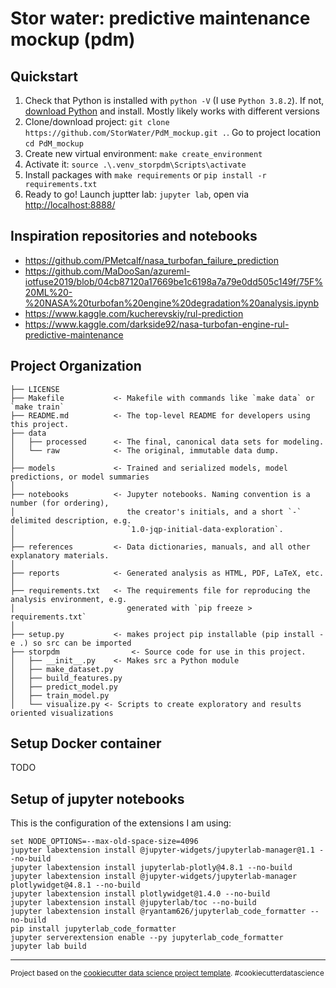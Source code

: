 Stor water: predictive maintenance mockup (pdm)
==============================


## Quickstart

1. Check that Python is installed with `python -V` (I use `Python 3.8.2`). If not, [download Python](https://www.python.org/downloads/release/python-382/) and install. Mostly likely works with different versions
2. Clone/download project: `git clone https://github.com/StorWater/PdM_mockup.git .`. Go to project location `cd PdM_mockup`
3. Create new virtual environment: `make create_environment`
4. Activate it: `source .\.venv_storpdm\Scripts\activate`
5. Install packages with `make requirements` or `pip install -r requirements.txt`
6. Ready to go! Launch juptter lab: `jupyter lab`, open via [http://localhost:8888/](http://localhost:8050/)


## Inspiration repositories and notebooks

- https://github.com/PMetcalf/nasa_turbofan_failure_prediction
- https://github.com/MaDooSan/azureml-iotfuse2019/blob/04cb87120a17669be1c6198a7a79e0dd505c149f/75F%20ML%20-%20NASA%20turbofan%20engine%20degradation%20analysis.ipynb
- https://www.kaggle.com/kucherevskiy/rul-prediction
- https://www.kaggle.com/darkside92/nasa-turbofan-engine-rul-predictive-maintenance

Project Organization
------------

    ├── LICENSE
    ├── Makefile           <- Makefile with commands like `make data` or `make train`
    ├── README.md          <- The top-level README for developers using this project.
    ├── data
    │   ├── processed      <- The final, canonical data sets for modeling.
    │   └── raw            <- The original, immutable data dump.
    │
    ├── models             <- Trained and serialized models, model predictions, or model summaries
    │
    ├── notebooks          <- Jupyter notebooks. Naming convention is a number (for ordering),
    │                         the creator's initials, and a short `-` delimited description, e.g.
    │                         `1.0-jqp-initial-data-exploration`.
    │
    ├── references         <- Data dictionaries, manuals, and all other explanatory materials.
    │
    ├── reports            <- Generated analysis as HTML, PDF, LaTeX, etc.
    │
    ├── requirements.txt   <- The requirements file for reproducing the analysis environment, e.g.
    │                         generated with `pip freeze > requirements.txt`
    │
    ├── setup.py           <- makes project pip installable (pip install -e .) so src can be imported
    ├── storpdm                <- Source code for use in this project.
    │   ├── __init__.py    <- Makes src a Python module      
    │   ├── make_dataset.py
    │   ├── build_features.py
    │   ├── predict_model.py
    │   ├── train_model.py
    │   └── visualize.py <- Scripts to create exploratory and results oriented visualizations


## Setup Docker container

TODO


## Setup of jupyter notebooks

This is the configuration of the extensions I am using:

```
set NODE_OPTIONS=--max-old-space-size=4096
jupyter labextension install @jupyter-widgets/jupyterlab-manager@1.1 --no-build
jupyter labextension install jupyterlab-plotly@4.8.1 --no-build
jupyter labextension install @jupyter-widgets/jupyterlab-manager plotlywidget@4.8.1 --no-build
jupyter labextension install plotlywidget@1.4.0 --no-build
jupyter labextension install @jupyterlab/toc --no-build
jupyter labextension install @ryantam626/jupyterlab_code_formatter --no-build
pip install jupyterlab_code_formatter
jupyter serverextension enable --py jupyterlab_code_formatter
jupyter lab build
```


--------

<p><small>Project based on the <a target="_blank" href="https://drivendata.github.io/cookiecutter-data-science/">cookiecutter data science project template</a>. #cookiecutterdatascience</small></p>
